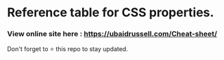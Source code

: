 # Reference table for CSS properties.

###  View online site here : https://ubaidrussell.com/Cheat-sheet/

Don't forget to ⭐️ this repo to stay updated.